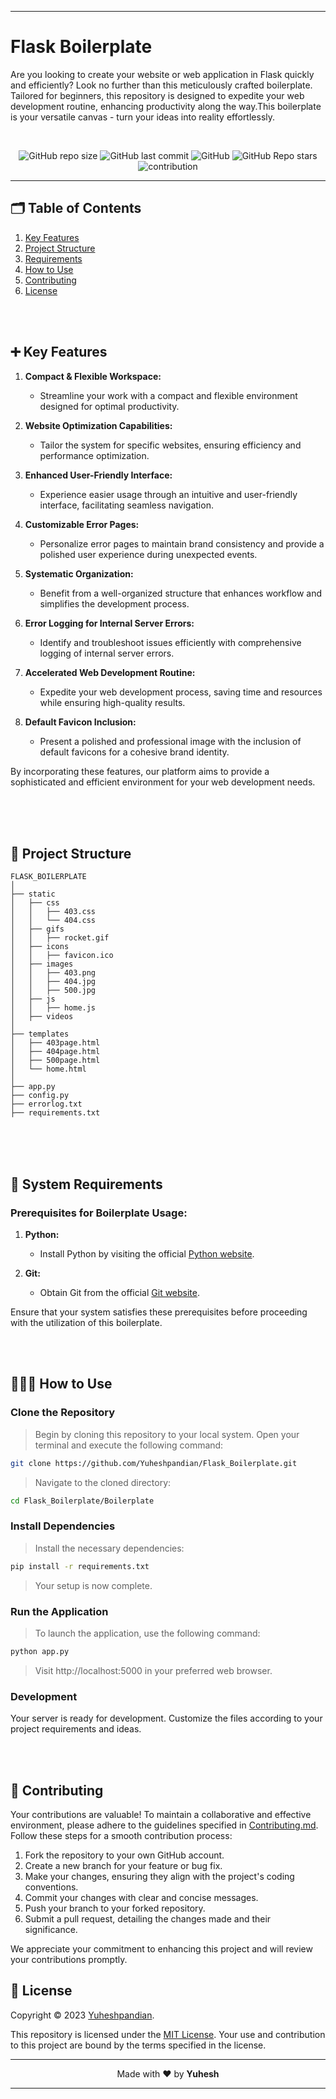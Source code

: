 <!--Header Section-->
----
# Flask Boilerplate
Are you looking to create your website or web application in Flask quickly and efficiently? Look no further than this meticulously crafted boilerplate. Tailored for beginners, this repository is designed to expedite your web development routine, enhancing productivity along the way.This boilerplate is your versatile canvas - turn your ideas into reality effortlessly.

<br>
<div align="center">

![GitHub repo size](https://img.shields.io/github/repo-size/Yuheshpandian/Flask_Boilerplate?style=for-the-badge)
![GitHub last commit](https://img.shields.io/github/last-commit/Yuheshpandian/Flask_Boilerplate?style=for-the-badge)
![GitHub](https://img.shields.io/github/license/Yuheshpandian/Flask_Boilerplate?style=for-the-badge)
![GitHub Repo stars](https://img.shields.io/github/stars/Yuheshpandian/Flask_Boilerplate?style=for-the-badge)
![contribution](https://img.shields.io/static/v1?label=Contribution&message=Needed&color=orange&style=for-the-badge)
<br>
  
</div>

----

<!--Main/Content Section-->

## 🗂️ Table of Contents

1. [Key Features](#-key-features)
2. [Project Structure](#-project-structure)
3. [Requirements](#-system-requirements)
4. [How to Use](#-how-to-use)
5. [Contributing](#-Contributing)
6. [License](#-license)
<br>
<br>

## ➕ Key Features

1. **Compact & Flexible Workspace:**
   - Streamline your work with a compact and flexible environment designed for optimal productivity.

2. **Website Optimization Capabilities:**
   - Tailor the system for specific websites, ensuring efficiency and performance optimization.

3. **Enhanced User-Friendly Interface:**
   - Experience easier usage through an intuitive and user-friendly interface, facilitating seamless navigation.

4. **Customizable Error Pages:**
   - Personalize error pages to maintain brand consistency and provide a polished user experience during unexpected events.

5. **Systematic Organization:**
   - Benefit from a well-organized structure that enhances workflow and simplifies the development process.

6. **Error Logging for Internal Server Errors:**
   - Identify and troubleshoot issues efficiently with comprehensive logging of internal server errors.

7. **Accelerated Web Development Routine:**
   - Expedite your web development process, saving time and resources while ensuring high-quality results.

8. **Default Favicon Inclusion:**
   - Present a polished and professional image with the inclusion of default favicons for a cohesive brand identity.

By incorporating these features, our platform aims to provide a sophisticated and efficient environment for your web development needs.

  
<br>
<br></br>

<!--Project Structure-->

## 📁 Project Structure

```plaintext
FLASK_BOILERPLATE
│
├── static
│   ├── css
│   │   ├── 403.css
│   │   └── 404.css
│   ├── gifs
│   │   ├── rocket.gif
│   ├── icons
│   │   ├── favicon.ico
│   ├── images
│   │   ├── 403.png
│   │   ├── 404.jpg
│   │   ├── 500.jpg
│   ├── js
│   │   ├── home.js
│   ├── videos
│
├── templates
│   ├── 403page.html
│   ├── 404page.html
│   ├── 500page.html
│   └── home.html
│
├── app.py
├── config.py
├── errorlog.txt
├── requirements.txt

```

<br></br>
<br>

<!--Requirements-->
## 📄 System Requirements

### Prerequisites for Boilerplate Usage:

1. **Python:**
   - Install Python by visiting the official [Python website](https://www.python.org/).

2. **Git:**
   - Obtain Git from the official [Git website](https://git-scm.com/).

Ensure that your system satisfies these prerequisites before proceeding with the utilization of this boilerplate.


<br></br>

<!--Usage-->


## 🧑🏻‍💻 How to Use

### Clone the Repository
> Begin by cloning this repository to your local system. Open your terminal and execute the following command:

```bash
git clone https://github.com/Yuheshpandian/Flask_Boilerplate.git
```

> Navigate to the cloned directory:

```bash
cd Flask_Boilerplate/Boilerplate
```

### Install Dependencies
> Install the necessary dependencies:
```bash
pip install -r requirements.txt
```

> Your setup is now complete.

### Run the Application
> To launch the application, use the following command:

```bash
python app.py
```

> Visit http://localhost:5000 in your preferred web browser.

### Development
Your server is ready for development. Customize the files according to your project requirements and ideas.

<br></br>


<!--Contribution-->
## 🤝 Contributing

Your contributions are valuable! To maintain a collaborative and effective environment, please adhere to the guidelines specified in [Contributing.md](CONTRIBUTING.md). Follow these steps for a smooth contribution process:

1. Fork the repository to your own GitHub account.
2. Create a new branch for your feature or bug fix.
3. Make your changes, ensuring they align with the project's coding conventions.
4. Commit your changes with clear and concise messages.
5. Push your branch to your forked repository.
6. Submit a pull request, detailing the changes made and their significance.

We appreciate your commitment to enhancing this project and will review your contributions promptly.

<!--License-->
## 📜 License

Copyright © 2023 [Yuheshpandian](https://github.com/Yuheshpandian/).

This repository is licensed under the [MIT License](https://github.com/Yuheshpandian/Flask_Boilerplate/blob/main/LICENSE). Your use and contribution to this project are bound by the terms specified in the license.


<!-- Footer Section-->

----


<div align="center">

Made with ❤️ by **Yuhesh**

</div>

----
